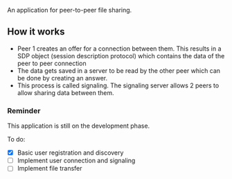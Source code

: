 An application for peer-to-peer file sharing.

## How it works
- Peer 1 creates an offer for a connection between them. This results in a SDP object (session description protocol) which contains the data of the peer to peer connection
- The data gets saved in a server to be read by the other peer which can be done by creating an answer.
- This process is called signaling. The signaling server allows 2 peers to allow sharing data between them.

### Reminder
This application is still on the development phase.

To do:
- [x] Basic user registration and discovery
- [ ] Implement user connection and signaling
- [ ] Implement file transfer
